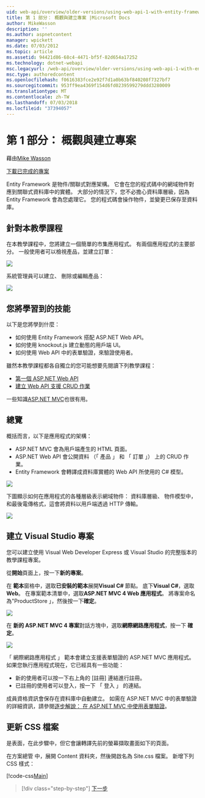 ```yaml
---
uid: web-api/overview/older-versions/using-web-api-1-with-entity-framework-5/using-web-api-with-entity-framework-part-1
title: 第 1 部分： 概觀與建立專案 |Microsoft Docs
author: MikeWasson
description: ''
ms.author: aspnetcontent
manager: wpickett
ms.date: 07/03/2012
ms.topic: article
ms.assetid: 94421d86-68c4-4471-bf5f-82d654a17252
ms.technology: dotnet-webapi
msc.legacyurl: /web-api/overview/older-versions/using-web-api-1-with-entity-framework-5/using-web-api-with-entity-framework-part-1
msc.type: authoredcontent
ms.openlocfilehash: f0616383fce2e92f7d1a0b63bf840208f7327bf7
ms.sourcegitcommit: 953ff9ea4369f154d6fd0239599279ddd3280009
ms.translationtype: MT
ms.contentlocale: zh-TW
ms.lasthandoff: 07/03/2018
ms.locfileid: "37394057"
---
```

<a name="part-1-overview-and-creating-the-project"></a>第 1 部分： 概觀與建立專案
====================
藉由[Mike Wasson](https://github.com/MikeWasson)

[下載已完成的專案](http://code.msdn.microsoft.com/ASP-NET-Web-API-with-afa30545)

Entity Framework 是物件/關聯式對應架構。 它會在您的程式碼中的網域物件對應到關聯式資料庫中的實體。 大部分的情況下，您不必擔心資料庫層級，因為 Entity Framework 會為您處理它。 您的程式碼會操作物件，並變更已保存至資料庫。

## <a name="about-the-tutorial"></a>針對本教學課程

在本教學課程中，您將建立一個簡單的市集應用程式。 有兩個應用程式的主要部分。 一般使用者可以檢視產品，並建立訂單：

![](using-web-api-with-entity-framework-part-1/_static/image1.png)

系統管理員可以建立、 刪除或編輯產品：

![](using-web-api-with-entity-framework-part-1/_static/image2.png)

## <a name="skills-youll-learn"></a>您將學習到的技能

以下是您將學到什麼：

- 如何使用 Entity Framework 搭配 ASP.NET Web API。
- 如何使用 knockout.js 建立動態的用戶端 UI。
- 如何使用 Web API 中的表單驗證，來驗證使用者。

雖然本教學課程都各自獨立的您可能想要先閱讀下列教學課程：

- [第一個 ASP.NET Web API](../../getting-started-with-aspnet-web-api/tutorial-your-first-web-api.md)
- [建立 Web API 支援 CRUD 作業](../creating-a-web-api-that-supports-crud-operations.md)

一些知識[ASP.NET MVC](../../../../mvc/index.md)也很有用。

## <a name="overview"></a>總覽

概括而言，以下是應用程式的架構：

- ASP.NET MVC 會為用戶端產生的 HTML 頁面。
- ASP.NET Web API 會公開資料 （「 產品 」 和 「 訂單 」） 上的 CRUD 作業。
- Entity Framework 會轉譯成資料庫實體的 Web API 所使用的 C# 模型。

![](using-web-api-with-entity-framework-part-1/_static/image3.png)

下圖顯示如何在應用程式的各種層級表示網域物件： 資料庫層級、 物件模型中，和最後電傳格式，這會將資料以用戶端透過 HTTP 傳輸。

![](using-web-api-with-entity-framework-part-1/_static/image4.png)

## <a name="create-the-visual-studio-project"></a>建立 Visual Studio 專案

您可以建立使用 Visual Web Developer Express 或 Visual Studio 的完整版本的教學課程專案。

從**開始**頁面上，按一下**新的專案**。

在 **範本**窗格中，選取**已安裝的範本**展開**Visual C#** 節點。 底下**Visual C#**，選取**Web**。 在專案範本清單中，選取**ASP.NET MVC 4 Web 應用程式**。 將專案命名為"ProductStore 」，然後按一下**確定**。

![](using-web-api-with-entity-framework-part-1/_static/image5.png)

在 **新的 ASP.NET MVC 4 專案**對話方塊中，選取**網際網路應用程式**，按一下 **確定**。

![](using-web-api-with-entity-framework-part-1/_static/image6.png)

「 網際網路應用程式 」 範本會建立支援表單驗證的 ASP.NET MVC 應用程式。 如果您執行應用程式現在，它已經具有一些功能：

- 新的使用者可以按一下右上角的 [註冊] 連結進行註冊。
- 已註冊的使用者可以登入，按一下 「 登入 」 的連結。

成員資格資訊會保存在資料庫中自動建立。 如需在 ASP.NET MVC 中的表單驗證的詳細資訊，請參閱[逐步解說： 在 ASP.NET MVC 中使用表單驗證](https://msdn.microsoft.com/library/ff398049(VS.98).aspx)。

## <a name="update-the-css-file"></a>更新 CSS 檔案

是表面，在此步驟中，但它會讓轉譯先前的螢幕擷取畫面如下的頁面。

在方案總管 中，展開 Content 資料夾，然後開啟名為 Site.css 檔案。 新增下列 CSS 樣式：

[!code-css[Main](using-web-api-with-entity-framework-part-1/samples/sample1.css)]

> [!div class="step-by-step"]
> [下一步](using-web-api-with-entity-framework-part-2.md)
